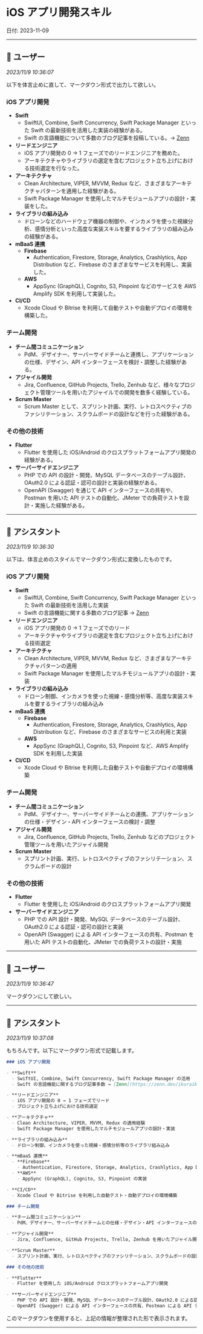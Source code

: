 # iOS アプリ開発スキル

日付: 2023-11-09

---

## 👤 ユーザー
*2023/11/9 10:36:07*

以下を体言止めに直して、マークダウン形式で出力して欲しい。

### iOS アプリ開発

- **Swift**
  - SwiftUI, Combine, Swift Concurrency, Swift Package Manager といった Swift の最新技術を活用した実装の経験がある。
  - Swift の言語機能について多数のブログ記事を投稿している。→ [Zenn](https://zenn.dev/ikuraikura)
- **リードエンジニア**
  - iOS アプリ開発の 0 → 1 フェーズでのリードエンジニアを務めた。
  - アーキテクチャやライブラリの選定を含むプロジェクト立ち上げにおける技術選定を行なった。
- **アーキテクチャ**
  - Clean Architecture, VIPER, MVVM, Redux など、さまざまなアーキテクチャパターンを適用した経験がある。
  - Swift Package Manager を使用したマルチモジュールアプリの設計・実装をした。
- **ライブラリの組み込み**
  - ドローンなどのハードウェア機器の制御や、インカメラを使った視線分析、感情分析といった高度な実装スキルを要するライブラリの組み込みの経験がある。
- **mBaaS 連携**
  - **Firebase**
    - Authentication, Firestore, Storage, Analytics, Crashlytics, App Distribution など、Firebase のさまざまなサービスを利用し、実装した。
  - **AWS**
    - AppSync (GraphQL), Cognito, S3, Pinpoint などのサービスを AWS Amplify SDK を利用して実装した。
- **CI/CD**
  - Xcode Cloud や Bitrise を利用して自動テストや自動デプロイの環境を構築した。

### チーム開発

- **チーム間コミュニケーション**
  - PdM、デザイナー、サーバーサイドチームと連携し、アプリケーションの仕様、デザイン、API インターフェースを検討・調整した経験がある。
- **アジャイル開発**
  - Jira, Confluence, GitHub Projects, Trello, Zenhub など、様々なプロジェクト管理ツールを用いたアジャイルでの開発を数多く経験している。
- **Scrum Master**
  - Scrum Master として、スプリント計画、実行、レトロスペクティブのファシリテーション、スクラムボードの設計などを行った経験がある。

### その他の技術

- **Flutter**
  - Flutter を使用した iOS/Android のクロスプラットフォームアプリ開発の経験がある。
- **サーバーサイドエンジニア**
  - PHP での API の設計・開発、MySQL データベースのテーブル設計、OAuth2.0 による認証・認可の設計と実装の経験がある。
  - OpenAPI (Swagger) を通じて API インターフェースの共有や、Postman を用いた API テストの自動化、JMeter での負荷テストを設計・実施した経験がある。

---

## 🤖 アシスタント
*2023/11/9 10:36:30*

以下は、体言止めのスタイルでマークダウン形式に変換したものです。

### iOS アプリ開発

- **Swift**
  - SwiftUI, Combine, Swift Concurrency, Swift Package Manager といった Swift の最新技術を活用した実装
  - Swift の言語機能に関する多数のブログ記事 → [Zenn](https://zenn.dev/ikuraikura)
- **リードエンジニア**
  - iOS アプリ開発の 0 → 1 フェーズでのリード
  - アーキテクチャやライブラリの選定を含むプロジェクト立ち上げにおける技術選定
- **アーキテクチャ**
  - Clean Architecture, VIPER, MVVM, Redux など、さまざまなアーキテクチャパターンの適用
  - Swift Package Manager を使用したマルチモジュールアプリの設計・実装
- **ライブラリの組み込み**
  - ドローン制御、インカメラを使った視線・感情分析等、高度な実装スキルを要するライブラリの組み込み
- **mBaaS 連携**
  - **Firebase**
    - Authentication, Firestore, Storage, Analytics, Crashlytics, App Distribution など、Firebase のさまざまなサービスの利用と実装
  - **AWS**
    - AppSync (GraphQL), Cognito, S3, Pinpoint など、AWS Amplify SDK を利用した実装
- **CI/CD**
  - Xcode Cloud や Bitrise を利用した自動テストや自動デプロイの環境構築

### チーム開発

- **チーム間コミュニケーション**
  - PdM、デザイナー、サーバーサイドチームとの連携、アプリケーションの仕様・デザイン・API インターフェースの検討・調整
- **アジャイル開発**
  - Jira, Confluence, GitHub Projects, Trello, Zenhub などのプロジェクト管理ツールを用いたアジャイル開発
- **Scrum Master**
  - スプリント計画、実行、レトロスペクティブのファシリテーション、スクラムボードの設計

### その他の技術

- **Flutter**
  - Flutter を使用した iOS/Android のクロスプラットフォームアプリ開発
- **サーバーサイドエンジニア**
  - PHP での API 設計・開発、MySQL データベースのテーブル設計、OAuth2.0 による認証・認可の設計と実装
  - OpenAPI (Swagger) による API インターフェースの共有、Postman を用いた API テストの自動化、JMeter での負荷テストの設計・実施

---

## 👤 ユーザー
*2023/11/9 10:36:47*

マークダウンにして欲しい。

---

## 🤖 アシスタント
*2023/11/9 10:37:08*

もちろんです。以下にマークダウン形式で記載します。

```markdown
### iOS アプリ開発

- **Swift**
  - SwiftUI, Combine, Swift Concurrency, Swift Package Manager の活用
  - Swift の言語機能に関するブログ記事多数 → [Zenn](https://zenn.dev/ikuraikura)

- **リードエンジニア**
  - iOS アプリ開発の 0 → 1 フェーズでリード
  - プロジェクト立ち上げにおける技術選定

- **アーキテクチャ**
  - Clean Architecture, VIPER, MVVM, Redux の適用経験
  - Swift Package Manager を使用したマルチモジュールアプリの設計・実装

- **ライブラリの組み込み**
  - ドローン制御、インカメラを使った視線・感情分析等のライブラリ組み込み

- **mBaaS 連携**
  - **Firebase**
    - Authentication, Firestore, Storage, Analytics, Crashlytics, App Distribution の実装
  - **AWS**
    - AppSync (GraphQL), Cognito, S3, Pinpoint の実装

- **CI/CD**
  - Xcode Cloud や Bitrise を利用した自動テスト・自動デプロイの環境構築

### チーム開発

- **チーム間コミュニケーション**
  - PdM、デザイナー、サーバーサイドチームとの仕様・デザイン・API インターフェースの検討・調整

- **アジャイル開発**
  - Jira, Confluence, GitHub Projects, Trello, Zenhub を用いたアジャイル開発

- **Scrum Master**
  - スプリント計画、実行、レトロスペクティブのファシリテーション、スクラムボードの設計

### その他の技術

- **Flutter**
  - Flutter を使用した iOS/Android クロスプラットフォームアプリ開発

- **サーバーサイドエンジニア**
  - PHP での API 設計・開発、MySQL データベースのテーブル設計、OAuth2.0 による認証・認可の設計と実装
  - OpenAPI (Swagger) による API インターフェースの共有、Postman による API テストの自動化、JMeter による負荷テストの設計・実施
```

このマークダウンを使用すると、上記の情報が整理された形で表示されます。

---
